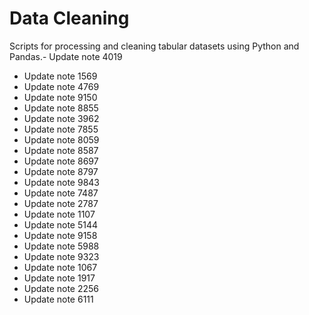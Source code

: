 # Data Cleaning

Scripts for processing and cleaning tabular datasets using Python and Pandas.- Update note 4019
- Update note 1569
- Update note 4769
- Update note 9150
- Update note 8855
- Update note 3962
- Update note 7855
- Update note 8059
- Update note 8587
- Update note 8697
- Update note 8797
- Update note 9843
- Update note 7487
- Update note 2787
- Update note 1107
- Update note 5144
- Update note 9158
- Update note 5988
- Update note 9323
- Update note 1067
- Update note 1917
- Update note 2256
- Update note 6111
